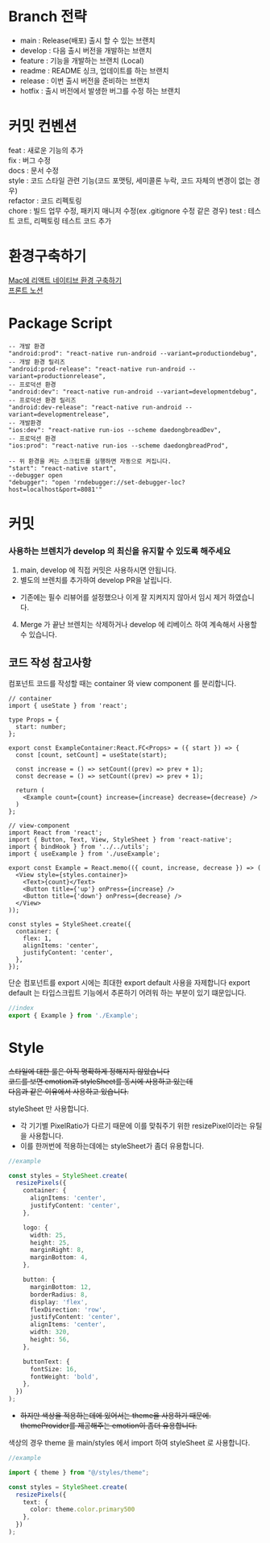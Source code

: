 # Branch 전략

- main : Release(배포) 출시 할 수 있는 브랜치
- develop : 다음 출시 버전을 개발하는 브랜치
- feature : 기능을 개발하는 브랜치 (Local)
- readme : README 싱크, 업데이트를 하는 브랜치
- release : 이번 출시 버전을 준비하는 브랜치
- hotfix : 출시 버전에서 발생한 버그를 수정 하는 브랜치

# 커밋 컨벤션

feat : 새로운 기능의 추가  
fix : 버그 수정  
docs : 문서 수정  
style : 코드 스타일 관련 기능(코드 포맷팅, 세미콜론 누락, 코드 자체의 변경이 없는 경우)  
refactor : 코드 리펙토링   
chore : 빌드 업무 수정, 패키지 매니저 수정(ex .gitignore 수정 같은 경우)
test : 테스트 코트, 리펙토링 테스트 코드 추가



# 환경구축하기
[Mac에 리액트 네이티브 환경 구축하기](https://dev-yakuza.posstree.com/ko/react-native/install-on-mac/)   
[프론트 노션](https://www.notion.so/35551eaa7c91438eb68b21ec86a59121)

# Package Script

```
-- 개발 환경   
"android:prod": "react-native run-android --variant=productiondebug",   
-- 개발 환경 릴리즈   
"android:prod-release": "react-native run-android --variant=productionrelease",   
-- 프로덕션 환경
"android:dev": "react-native run-android --variant=developmentdebug",      
-- 프로덕션 환경 릴리즈   
"android:dev-release": "react-native run-android --variant=developmentrelease",   
-- 개발환경   
"ios:dev": "react-native run-ios --scheme daedongbreadDev",   
-- 프로덕션 환경   
"ios:prod": "react-native run-ios --scheme daedongbreadProd",  

-- 위 환경을 켜는 스크립트를 실행하면 자동으로 켜집니다.   
"start": "react-native start",  
--debugger open   
"debugger": "open 'rndebugger://set-debugger-loc?host=localhost&port=8081'" 
```




# 커밋

### 사용하는 브렌치가 develop 의 최신을 유지할 수 있도록 해주세요

1. main, develop 에 직접 커밋은 사용하시면 안됩니다.
2. 별도의 브렌치를 추가하여 develop PR을 날립니다.
  - 기존에는 필수 리뷰어를 설정했으나 이게 잘 지켜지지 않아서 임시 제거 하였습니다.
4. Merge 가 끝난 브렌치는 삭제하거나 develop 에 리베이스 하여 계속해서 사용할 수 있습니다.

## 코드 작성 참고사항

컴포넌트 코드를 작성할 때는 container 와 view component 를 분리합니다.   


```tsx
// container
import { useState } from 'react';

type Props = {
  start: number;
};

export const ExampleContainer:React.FC<Props> = ({ start }) => {
  const [count, setCount] = useState(start);

  const increase = () => setCount((prev) => prev + 1);
  const decrease = () => setCount((prev) => prev + 1);

  return (
    <Example count={count} increase={increase} decrease={decrease} />
  )
};
```

```tsx
// view-component 
import React from 'react';
import { Button, Text, View, StyleSheet } from 'react-native';
import { bindHook } from '../../utils';
import { useExample } from './useExample';

export const Example = React.memo(({ count, increase, decrease }) => (
  <View style={styles.container}>
    <Text>{count}</Text>
    <Button title={'up'} onPress={increase} />
    <Button title={'down'} onPress={decrease} />
  </View>
));

const styles = StyleSheet.create({
  container: {
    flex: 1,
    alignItems: 'center',
    justifyContent: 'center',
  },
});

```

단순 컴포넌트를 export 시에는 최대한 export default 사용을 자제합니다
export default 는 타입스크립트 기능에서 추론하기 어려워 하는 부분이 있기 떄문입니다.


```typescript
//index
export { Example } from './Example';
```

# Style


~~스타일에 대한 룰은 아직 명확하게 정해지지 않았습니다  
코드를 보면 emotion과 styleSheet를 동시에 사용하고 있는데  
다음과 같은 이유에서 사용하고 있습니다.~~

styleSheet 만 사용합니다.

 - 각 기기별 PixelRatio가 다르기 때문에 이를 맞춰주기 위한 resizePixel이라는 유틸을 사용합니다.
 - 이를 한꺼번에 적용하는데에는 styleSheet가 좀더 유용합니다.
 
 
```typescript
//example

const styles = StyleSheet.create(
  resizePixels({
    container: {
      alignItems: 'center',
      justifyContent: 'center',
    },

    logo: {
      width: 25,
      height: 25,
      marginRight: 8,
      marginBottom: 4,
    },

    button: {
      marginBottom: 12,
      borderRadius: 8,
      display: 'flex',
      flexDirection: 'row',
      justifyContent: 'center',
      alignItems: 'center',
      width: 320,
      height: 56,
    },

    buttonText: {
      fontSize: 16,
      fontWeight: 'bold',
    },
  })
);
```
 
- ~~하지만 색상을 적용하는데에 있어서는 theme을 사용하기 때문에.   
themeProvider를 제공해주는 emotion이 좀더 유용합니다.~~

색상의 경우 theme 을 main/styles 에서 import 하여 styleSheet 로 사용합니다.

```typescript
//example

import { theme } from "@/styles/theme";

const styles = StyleSheet.create(
  resizePixels({
    text: {
      color: theme.color.primary500
    },
  })
);
```

